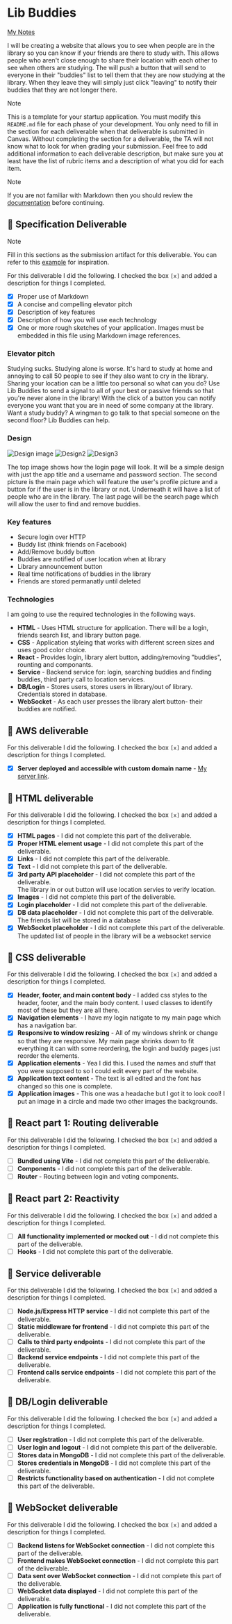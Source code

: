 # Lib Buddies


[My Notes](notes.md)

I will be creating a website that allows you to see when people are in the library so you can know if your friends are there to study with. This allows people who aren't close enough to share their location with each other to see when others are studying. The will push a button that will send to everyone in their "buddies" list to tell them that they are now studying at the library. When they leave they will simply just click "leaving" to notify their buddies that they are not longer there. 



> [!NOTE]
>  This is a template for your startup application. You must modify this `README.md` file for each phase of your development. You only need to fill in the section for each deliverable when that deliverable is submitted in Canvas. Without completing the section for a deliverable, the TA will not know what to look for when grading your submission. Feel free to add additional information to each deliverable description, but make sure you at least have the list of rubric items and a description of what you did for each item.

> [!NOTE]
>  If you are not familiar with Markdown then you should review the [documentation](https://docs.github.com/en/get-started/writing-on-github/getting-started-with-writing-and-formatting-on-github/basic-writing-and-formatting-syntax) before continuing.

## 🚀 Specification Deliverable

> [!NOTE]
>  Fill in this sections as the submission artifact for this deliverable. You can refer to this [example](https://github.com/webprogramming260/startup-example/blob/main/README.md) for inspiration.

For this deliverable I did the following. I checked the box `[x]` and added a description for things I completed.

- [x] Proper use of Markdown
- [x] A concise and compelling elevator pitch
- [x] Description of key features
- [x] Description of how you will use each technology
- [x] One or more rough sketches of your application. Images must be embedded in this file using Markdown image references.

### Elevator pitch

Studying sucks. Studying alone is worse. It's hard to study at home and annoying to call 50 people to see if they also want to cry in the library. Sharing your location can be a little too personal so what can you do? Use Lib Buddies to send a signal to all of your best or passive friends so that you're never alone in the library! With the click of a button you can notify everyone you want that you are in need of some company at the library. Want a study buddy? A wingman to go talk to that special someone on the second floor? Lib Buddies can help. 

### Design

![Design image](IMG_2846.png)
![Design2](IMG_2847.png)
![Design3](IMG_2848.png)

The top image shows how the login page will look. It will be a simple design with just the app title and a username and password section. The second picture is the main page which will feature the user's profile picture and a button for if the user is in the library or not. Underneath it will have a list of people who are in the library. The last page will be the search page which will allow the user to find and remove buddies. 


### Key features

- Secure login over HTTP
- Buddy list (think friends on Facebook)
- Add/Remove buddy button
- Buddies are notified of user location when at library
- Library announcement button
- Real time notifications of buddies in the library
- Friends are stored permanatly until deleted

### Technologies

I am going to use the required technologies in the following ways.

- **HTML** - Uses HTML structure for application. There will be a login, friends search list, and library button page.
- **CSS** - Application styleing that works with different screen sizes and uses good color choice.
- **React** - Provides login, library alert button, adding/removing "buddies", rounting and componants.
- **Service** - Backend service for: login, searching buddies and finding buddies, third party call to location services.
- **DB/Login** - Stores users, stores users in library/out of library. Credentials stored in database.
- **WebSocket** - As each user presses the library alert button- their buddies are notified. 

## 🚀 AWS deliverable

For this deliverable I did the following. I checked the box `[x]` and added a description for things I completed.

- [x] **Server deployed and accessible with custom domain name** - [My server link](https://libbuddies.click).

## 🚀 HTML deliverable

For this deliverable I did the following. I checked the box `[x]` and added a description for things I completed.

- [x] **HTML pages** - I did not complete this part of the deliverable.
- [x] **Proper HTML element usage** - I did not complete this part of the deliverable.
- [x] **Links** - I did not complete this part of the deliverable.
- [x] **Text** - I did not complete this part of the deliverable.
- [x] **3rd party API placeholder** - I did not complete this part of the deliverable.  
    The library in or out button will use location servies to verify location.
- [x] **Images** - I did not complete this part of the deliverable.
- [x] **Login placeholder** - I did not complete this part of the deliverable.
- [x] **DB data placeholder** - I did not complete this part of the deliverable.
    The friends list will be stored in a database
- [x] **WebSocket placeholder** - I did not complete this part of the deliverable.
    The updated list of people in the library will be a websocket service

## 🚀 CSS deliverable

For this deliverable I did the following. I checked the box `[x]` and added a description for things I completed.

- [x] **Header, footer, and main content body** - I added css styles to the header, footer, and the main body content. I used classes to identify most of these but they are all there. 
- [x] **Navigation elements** - I have my login natigate to my main page which has a navigation bar.
- [x] **Responsive to window resizing** - All of my windows shrink or change so that they are responsive. My main page shrinks down to fit everything it can with some reordering, the login and buddy pages just reorder the elements.
- [x] **Application elements** - Yea I did this. I used the names and stuff that you were supposed to so I could edit every part of the website.
- [x] **Application text content** - The text is all edited and the font has changed so this one is complete.
- [x] **Application images** - This one was a headache but I got it to look cool! I put an image in a circle and made two other images the backgrounds.

## 🚀 React part 1: Routing deliverable

For this deliverable I did the following. I checked the box `[x]` and added a description for things I completed.

- [ ] **Bundled using Vite** - I did not complete this part of the deliverable.
- [ ] **Components** - I did not complete this part of the deliverable.
- [ ] **Router** - Routing between login and voting components.

## 🚀 React part 2: Reactivity

For this deliverable I did the following. I checked the box `[x]` and added a description for things I completed.

- [ ] **All functionality implemented or mocked out** - I did not complete this part of the deliverable.
- [ ] **Hooks** - I did not complete this part of the deliverable.

## 🚀 Service deliverable

For this deliverable I did the following. I checked the box `[x]` and added a description for things I completed.

- [ ] **Node.js/Express HTTP service** - I did not complete this part of the deliverable.
- [ ] **Static middleware for frontend** - I did not complete this part of the deliverable.
- [ ] **Calls to third party endpoints** - I did not complete this part of the deliverable.
- [ ] **Backend service endpoints** - I did not complete this part of the deliverable.
- [ ] **Frontend calls service endpoints** - I did not complete this part of the deliverable.

## 🚀 DB/Login deliverable

For this deliverable I did the following. I checked the box `[x]` and added a description for things I completed.

- [ ] **User registration** - I did not complete this part of the deliverable.
- [ ] **User login and logout** - I did not complete this part of the deliverable.
- [ ] **Stores data in MongoDB** - I did not complete this part of the deliverable.
- [ ] **Stores credentials in MongoDB** - I did not complete this part of the deliverable.
- [ ] **Restricts functionality based on authentication** - I did not complete this part of the deliverable.

## 🚀 WebSocket deliverable

For this deliverable I did the following. I checked the box `[x]` and added a description for things I completed.

- [ ] **Backend listens for WebSocket connection** - I did not complete this part of the deliverable.
- [ ] **Frontend makes WebSocket connection** - I did not complete this part of the deliverable.
- [ ] **Data sent over WebSocket connection** - I did not complete this part of the deliverable.
- [ ] **WebSocket data displayed** - I did not complete this part of the deliverable.
- [ ] **Application is fully functional** - I did not complete this part of the deliverable.
